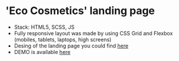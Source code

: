 <h1>'Eco Cosmetics' landing page</h1>
<ul>
  <li>Stack: HTML5, SCSS, JS</li>
  <li>Fully responsive layout was made by using CSS Grid and Flexbox (mobiles, tablets, laptops, high screens)</li>
  <li>Desing of the landing page you could find <a href="https://www.figma.com/file/Fz588JKGuPS2Bk21De4KE5/brand_of_eco-cosmetics-(Edit)?node-id=1%3A2">here</a></li>
  <li>DEMO is available <a href="">here</a></li>
</ul>

